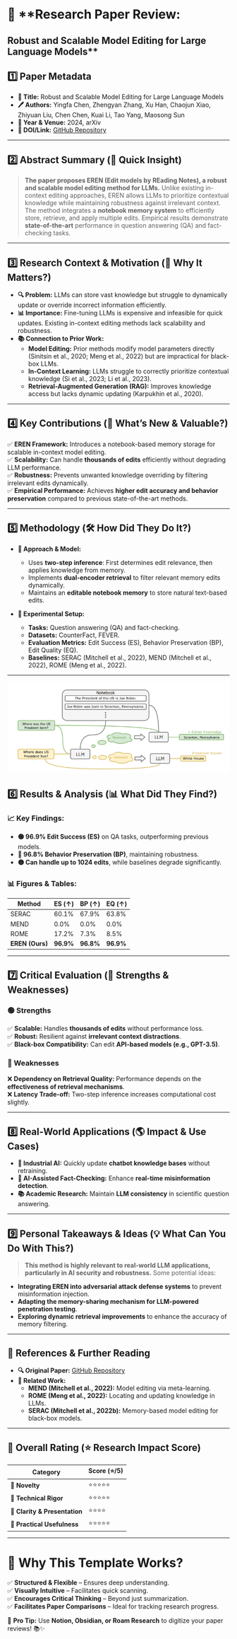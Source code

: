 # 📑 **Research Paper Review: 
## Robust and Scalable Model Editing for Large Language Models**

## **1️⃣ Paper Metadata**
- **📌 Title:** Robust and Scalable Model Editing for Large Language Models
- **🖊️ Authors:** Yingfa Chen, Zhengyan Zhang, Xu Han, Chaojun Xiao, Zhiyuan Liu, Chen Chen, Kuai Li, Tao Yang, Maosong Sun  
- **📅 Year & Venue:** 2024, arXiv  
- **🔗 DOI/Link:** [GitHub Repository](https://github.com/thunlp/EREN)

---

## **2️⃣ Abstract Summary (🔎 Quick Insight)**
> **The paper proposes EREN (Edit models by REading Notes), a robust and scalable model editing method for LLMs.** Unlike existing in-context editing approaches, EREN allows LLMs to prioritize contextual knowledge while maintaining robustness against irrelevant context. The method integrates a **notebook memory system** to efficiently store, retrieve, and apply multiple edits. Empirical results demonstrate **state-of-the-art** performance in question answering (QA) and fact-checking tasks.

---

## **3️⃣ Research Context & Motivation (🧐 Why It Matters?)**
- **🔍 Problem:** LLMs can store vast knowledge but struggle to dynamically update or override incorrect information efficiently.
- **📊 Importance:** Fine-tuning LLMs is expensive and infeasible for quick updates. Existing in-context editing methods lack scalability and robustness.
- **📚 Connection to Prior Work:**
  - **Model Editing:** Prior methods modify model parameters directly (Sinitsin et al., 2020; Meng et al., 2022) but are impractical for black-box LLMs.
  - **In-Context Learning:** LLMs struggle to correctly prioritize contextual knowledge (Si et al., 2023; Li et al., 2023).
  - **Retrieval-Augmented Generation (RAG):** Improves knowledge access but lacks dynamic updating (Karpukhin et al., 2020).

---

## **4️⃣ Key Contributions (🚀 What’s New & Valuable?)**
✅ **EREN Framework:** Introduces a notebook-based memory storage for scalable in-context model editing.  
✅ **Scalability:** Can handle **thousands of edits** efficiently without degrading LLM performance.  
✅ **Robustness:** Prevents unwanted knowledge overriding by filtering irrelevant edits dynamically.  
✅ **Empirical Performance:** Achieves **higher edit accuracy and behavior preservation** compared to previous state-of-the-art methods.

---

## **5️⃣ Methodology (🛠️ How Did They Do It?)**
- **📝 Approach & Model:** 
  - Uses **two-step inference**: First determines edit relevance, then applies knowledge from memory.
  - Implements **dual-encoder retrieval** to filter relevant memory edits dynamically.
  - Maintains an **editable notebook memory** to store natural text-based edits.

- **🧪 Experimental Setup:**
  - **Tasks:** Question answering (QA) and fact-checking.
  - **Datasets:** CounterFact, FEVER.
  - **Evaluation Metrics:** Edit Success (ES), Behavior Preservation (BP), Edit Quality (EQ).
  - **Baselines:** SERAC (Mitchell et al., 2022), MEND (Mitchell et al., 2022), ROME (Meng et al., 2022).
---
![EREN Framework Methodology](../Images/LLMEditing.png)

## **6️⃣ Results & Analysis (📊 What Did They Find?)**
### **📈 Key Findings:**
- **🟢 96.9% Edit Success (ES)** on QA tasks, outperforming previous models.
- **🔵 96.8% Behavior Preservation (BP)**, maintaining robustness.
- **🟡 Can handle up to 1024 edits**, while baselines degrade significantly.

### **📊 Figures & Tables:**
| **Method** | **ES (↑)** | **BP (↑)** | **EQ (↑)** |
|------------|-----------|-----------|-----------|
| SERAC      | 60.1%     | 67.9%     | 63.8%     |
| MEND       | 0.0%      | 0.0%      | 0.0%      |
| ROME       | 17.2%     | 7.3%      | 8.5%      |
| **EREN (Ours)** | **96.9%** | **96.8%** | **96.9%** |

---

## **7️⃣ Critical Evaluation (🧐 Strengths & Weaknesses)**
### **🟢 Strengths**
✅ **Scalable:** Handles **thousands of edits** without performance loss.  
✅ **Robust:** Resilient against **irrelevant context distractions**.  
✅ **Black-box Compatibility:** Can edit **API-based models (e.g., GPT-3.5)**.

### **🔴 Weaknesses**
❌ **Dependency on Retrieval Quality:** Performance depends on the **effectiveness of retrieval mechanisms**.  
❌ **Latency Trade-off:** Two-step inference increases computational cost slightly.  

---

## **8️⃣ Real-World Applications (🌎 Impact & Use Cases)**
- **🏢 Industrial AI:** Quickly update **chatbot knowledge bases** without retraining.  
- **🤖 AI-Assisted Fact-Checking:** Enhance **real-time misinformation detection**.  
- **📚 Academic Research:** Maintain **LLM consistency** in scientific question answering.

---

## **9️⃣ Personal Takeaways & Ideas (💡 What Can You Do With This?)**
> **This method is highly relevant to real-world LLM applications, particularly in AI security and robustness.** Some potential ideas:  
- **Integrating EREN into adversarial attack defense systems** to prevent misinformation injection.
- **Adapting the memory-sharing mechanism for LLM-powered penetration testing**.
- **Exploring dynamic retrieval improvements** to enhance the accuracy of memory filtering.

---

## **🔗 References & Further Reading**
- **🔍 Original Paper:** [GitHub Repository](https://github.com/thunlp/EREN)
- **📖 Related Work:** 
  - **MEND (Mitchell et al., 2022):** Model editing via meta-learning.
  - **ROME (Meng et al., 2022):** Locating and updating knowledge in LLMs.
  - **SERAC (Mitchell et al., 2022b):** Memory-based model editing for black-box models.

---

## **🎯 Overall Rating (⭐️ Research Impact Score)**
| **Category**             | **Score (⭐️/5)** |
|--------------------------|-----------------|
| **🔹 Novelty**           | ⭐⭐⭐⭐⭐         |
| **🔹 Technical Rigor**    | ⭐⭐⭐⭐⭐         |
| **🔹 Clarity & Presentation** | ⭐⭐⭐⭐         |
| **🔹 Practical Usefulness** | ⭐⭐⭐⭐⭐         |

---

# **📌 Why This Template Works?**
✅ **Structured & Flexible** – Ensures deep understanding.  
✅ **Visually Intuitive** – Facilitates quick scanning.  
✅ **Encourages Critical Thinking** – Beyond just summarization.  
✅ **Facilitates Paper Comparisons** – Ideal for tracking research progress.  

🚀 **Pro Tip:** Use **Notion, Obsidian, or Roam Research** to digitize your paper reviews! 📚✨
